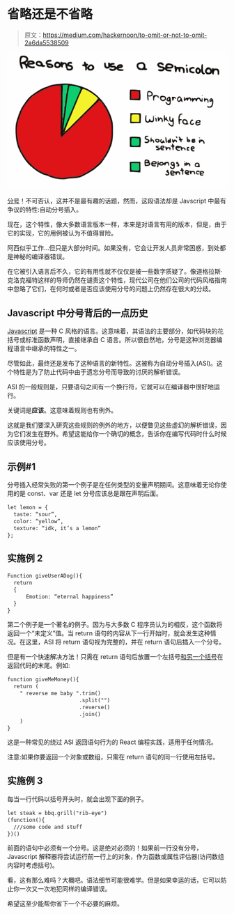 # 省略还是不省略

> 原文：<https://medium.com/hackernoon/to-omit-or-not-to-omit-2a6da5538509>

![](img/4230f995bd7c9cc0e38cb06ba8723a45.png)

[分号](https://hackernoon.com/tagged/semi-colons)！不可否认，这并不是最有趣的话题，然而，这段语法却是 Javscript 中最有争议的特性:自动分号插入。

现在，这个特性，像大多数语言版本一样，本来是对语言有用的版本，但是，由于它的实现，它的用例被认为不值得冒险。

阿西似乎工作…但只是大部分时间。如果没有，它会让开发人员非常困惑，到处都是神秘的编译器错误。

在它被引入语言后不久，它的有用性就不仅仅是被一些数字质疑了。像道格拉斯·克洛克福特这样的导师仍然在谴责这个特性，现代公司在他们公司的代码风格指南中忽略了它们，在何时或者是否应该使用分号的问题上仍然存在很大的分歧。

## Javascript 中分号背后的一点历史

[Javascript](https://hackernoon.com/tagged/javascript) 是一种 C 风格的语言。这意味着，其语法的主要部分，如代码块的花括号或标准函数声明，直接继承自 C 语言。所以很自然地，分号是这种浏览器编程语言中继承的特性之一。

尽管如此，最终还是发布了这种语言的新特性。这被称为自动分号插入(ASI)。这个特性是为了防止代码中由于遗忘分号而导致的讨厌的解析错误。

ASI 的一般规则是，只要语句之间有一个换行符，它就可以在编译器中很好地运行。

关键词是**应该**。这意味着规则也有例外。

这就是我们要深入研究这些规则的例外的地方，以便瞥见这些虚幻的解析错误，因为它们发生在野外。希望这能给你一个确切的概念，告诉你在编写代码时什么时候应该使用分号。

## 示例#1

分号插入经常失败的第一个例子是在任何类型的变量声明期间。这意味着无论你使用的是 const、var 还是 let 分号应该总是跟在声明后面。

```
let lemon = {
  taste: “sour”,
  color: “yellow”,
  texture: “idk, it’s a lemon”
};
```

## 实施例 2

```
Function giveUserADog(){
  return
  {
      Emotion: “eternal happiness”
  }
}
```

第二个例子是一个著名的例子。因为与大多数 C 程序员认为的相反，这个函数将返回一个“未定义”值。当 return 语句的内容从下一行开始时，就会发生这种情况。在这里，ASI 将 return 语句视为完整的，并在 return 语句后插入一个分号。

但是有一个快速解决方法！只需在 return 语句后放置一个左括号[和另一个括号](https://developer.mozilla.org/en-US/docs/Web/JavaScript/Reference/Operators/Grouping)在返回代码的末尾。例如:

```
function giveMeMoney(){
  return (
    " reverse me baby ".trim()
                       .split("")
                       .reverse()
                       .join()
    )
}
```

这是一种常见的绕过 ASI 返回语句行为的 React 编程实践，适用于任何情况。

注意:如果你要返回一个对象或数组，只需在 return 语句的同一行使用左括号。

## 实施例 3

每当一行代码以括号开头时，就会出现下面的例子。

```
let steak = bbq.grill("rib-eye")
(function(){
  ///some code and stuff
})()
```

前面的语句中必须有一个分号。这是绝对必须的！如果前一行没有分号，Javascript 解释器将尝试运行前一行上的对象，作为函数或属性评估器(访问数组内容时考虑括号)。

看，这有那么难吗？大概吧。语法细节可能很难学。但是如果幸运的话，它可以防止你一次又一次地犯同样的编译错误。

希望这至少能帮你省下一个不必要的麻烦。